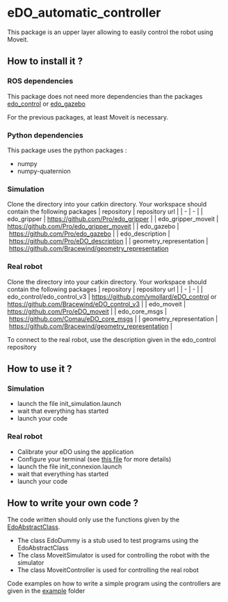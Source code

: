 # eDO_automatic_controller

This package is an upper layer allowing to easily control the robot using Moveit.

## How to install it ?

### ROS dependencies

This package does not need more dependencies than the packages [edo_control](https://github.com/ymollard/eDO_control) or [edo_gazebo](https://github.com/Pro/edo_gazebo)

For the previous packages, at least Moveit is necessary.

### Python dependencies

This package uses the python packages :
- numpy
- numpy-quaternion

### Simulation

Clone the directory into your catkin directory.
Your workspace should contain the following packages
| repository | repository url |
| - | - |
| edo_gripper | https://github.com/Pro/edo_gripper |
| edo_gripper_moveit | https://github.com/Pro/edo_gripper_moveit |
| edo_gazebo | https://github.com/Pro/edo_gazebo |
| edo_description | https://github.com/Pro/eDO_description |
| geometry_representation | https://github.com/Bracewind/geometry_representation 

### Real robot

Clone the directory into your catkin directory.
Your workspace should contain the following packages
| repository | repository url |
| - | - |
| edo_control/edo_control_v3 | https://github.com/ymollard/eDO_control or https://github.com/Bracewind/eDO_control_v3 |
| edo_moveit | https://github.com/Pro/eDO_moveit |
| edo_core_msgs | https://github.com/Comau/eDO_core_msgs |
| geometry_representation | https://github.com/Bracewind/geometry_representation  |

To connect to the real robot, use the description given in the edo_control repository

## How to use it ?

### Simulation

- launch the file init_simulation.launch
- wait that everything has started
- launch your code

### Real robot

- Calibrate your eDO using the application
- Configure your terminal (see [this file](bash_configuration.sh) for more details)
- launch the file init_connexion.launch
- wait that everything has started
- launch your code

## How to write your own code ?

The code written should only use the functions given by the [EdoAbstractClass](https://github.com/Bracewind/eDO_automatic_controller/blob/b3949376dedb331be9029d6bc70fc3a187d9a434/src/edocontroller/edo_abstract_class.py#L7).

- The class EdoDummy is a stub used to test programs using the EdoAbstractClass
- The class MoveitSimulator is used for controlling the robot with the simulator
- The class MoveitController is used for controlling the real robot

Code examples on how to write a simple program using the controllers are given in the [example](src/example) folder 


